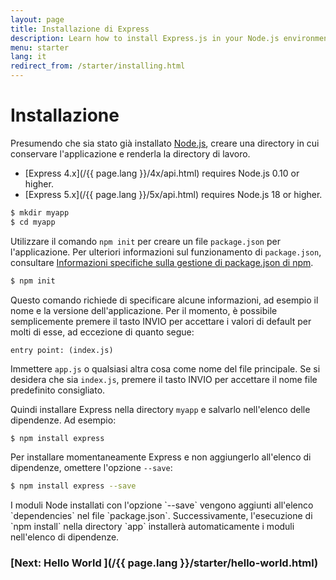 ```yaml
---
layout: page
title: Installazione di Express
description: Learn how to install Express.js in your Node.js environment, including setting up your project directory and managing dependencies with npm.
menu: starter
lang: it
redirect_from: /starter/installing.html
---
```


# Installazione

Presumendo che sia stato già installato [Node.js](https://nodejs.org/), creare una directory in cui conservare l'applicazione e renderla la directory di lavoro.

- [Express 4.x](/{{ page.lang }}/4x/api.html) requires Node.js 0.10 or higher.
- [Express 5.x](/{{ page.lang }}/5x/api.html) requires Node.js 18 or higher.

```bash
$ mkdir myapp
$ cd myapp
```

Utilizzare il comando `npm init` per creare un file `package.json` per l'applicazione.
Per ulteriori informazioni sul funzionamento di `package.json`, consultare [Informazioni specifiche sulla gestione di package.json di npm](https://docs.npmjs.com/files/package.json).

```bash
$ npm init
```

Questo comando richiede di specificare alcune informazioni, ad esempio il nome e la versione dell'applicazione.
Per il momento, è possibile semplicemente premere il tasto INVIO per accettare i valori di default per molti di esse, ad eccezione di quanto segue:

```
entry point: (index.js)
```

Immettere `app.js` o qualsiasi altra cosa come nome del file principale. Se si desidera che sia `index.js`, premere il tasto INVIO per accettare il nome file predefinito consigliato.

Quindi installare Express nella directory `myapp` e salvarlo nell'elenco delle dipendenze. Ad esempio:

```bash
$ npm install express
```

Per installare momentaneamente Express e non aggiungerlo all'elenco di dipendenze, omettere l'opzione `--save`:

```bash
$ npm install express --save
```

<div class="doc-box doc-info" markdown="1">
I moduli Node installati con l'opzione `--save` vengono aggiunti all'elenco `dependencies` nel file `package.json`. Successivamente, l'esecuzione di `npm install` nella directory `app` installerà automaticamente i moduli nell'elenco di dipendenze.
</div>

### [Next: Hello World ](/{{ page.lang }}/starter/hello-world.html)
